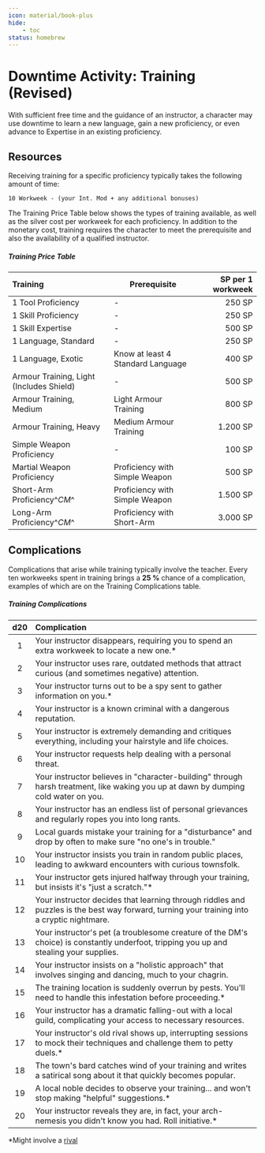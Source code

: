 ```yaml
---
icon: material/book-plus
hide:
    - toc
status: homebrew
---
```


# Downtime Activity: Training (Revised)

With sufficient free time and the guidance of an instructor, a character may use downtime to learn a new language, gain a new proficiency, or even advance to Expertise in an existing proficiency.

## Resources

Receiving training for a specific <inlSub>proficiency</inlSub> typically takes the following amount of time:

``` title="Training Time"
10 Workweek - (your Int. Mod + any additional bonuses)
```

The Training Price Table below shows the types of training available, as well as the silver cost per workweek for each proficiency. In addition to the monetary cost, training requires the character to meet the prerequisite and also the availability of a qualified instructor.

##### Training Price Table

| Training | Prerequisite | SP per 1 workweek |
|:--|---|--:|
| 1 Tool Proficiency | - | 250 SP |
| 1 Skill Proficiency | - | 250 SP |
| 1 Skill Expertise | - | 500 SP |
| 1 Language, Standard | - | 250 SP |
| 1 Language, Exotic | Know at least 4 Standard Language | 400 SP |
| Armour Training, Light (Includes Shield) | - | 500 SP |
| Armour Training, Medium | Light Armour Training | 800 SP |
| Armour Training, Heavy | Medium Armour Training | 1.200 SP |
| Simple Weapon Proficiency | - | 100 SP |
| Martial Weapon Proficiency | Proficiency with Simple Weapon | 500 SP |
| Short-Arm Proficiency^*CM*^ | Proficiency with Simple Weapon | 1.500 SP |
| Long-Arm Proficiency^*CM*^ | Proficiency with Short-Arm | 3.000 SP

## Complications

Complications that arise while training typically involve the teacher. Every ten workweeks spent in training brings a **25 %** chance of a complication, examples of which are on the Training Complications table.

##### Training Complications

| d20 | Complication |
|:---:|:---|
| 1  | Your instructor disappears, requiring you to spend an extra workweek to locate a new one.* |
| 2  | Your instructor uses rare, outdated methods that attract curious (and sometimes negative) attention. |
| 3  | Your instructor turns out to be a spy sent to gather information on you.* |
| 4  | Your instructor is a known criminal with a dangerous reputation. |
| 5  | Your instructor is extremely demanding and critiques everything, including your hairstyle and life choices. |
| 6  | Your instructor requests help dealing with a personal threat. |
| 7  | Your instructor believes in "character-building" through harsh treatment, like waking you up at dawn by dumping cold water on you. |
| 8  | Your instructor has an endless list of personal grievances and regularly ropes you into long rants. |
| 9  | Local guards mistake your training for a "disturbance" and drop by often to make sure "no one's in trouble." |
| 10 | Your instructor insists you train in random public places, leading to awkward encounters with curious townsfolk. |
| 11 | Your instructor gets injured halfway through your training, but insists it's "just a scratch."* |
| 12 | Your instructor decides that learning through riddles and puzzles is the best way forward, turning your training into a cryptic nightmare. |
| 13 | Your instructor's pet (a troublesome creature of the DM's choice) is constantly underfoot, tripping you up and stealing your supplies. |
| 14 | Your instructor insists on a "holistic approach" that involves singing and dancing, much to your chagrin. |
| 15 | The training location is suddenly overrun by pests. You'll need to handle this infestation before proceeding.* |
| 16 | Your instructor has a dramatic falling-out with a local guild, complicating your access to necessary resources. |
| 17 | Your instructor's old rival shows up, interrupting sessions to mock their techniques and challenge them to petty duels.* |
| 18 | The town's bard catches wind of your training and writes a satirical song about it that quickly becomes popular. |
| 19 | A local noble decides to observe your training... and won't stop making "helpful" suggestions.* |
| 20 | Your instructor reveals they are, in fact, your arch-nemesis you didn't know you had. Roll initiative.* |

*Might involve a [rival]

[rival]: index.md#rivals
